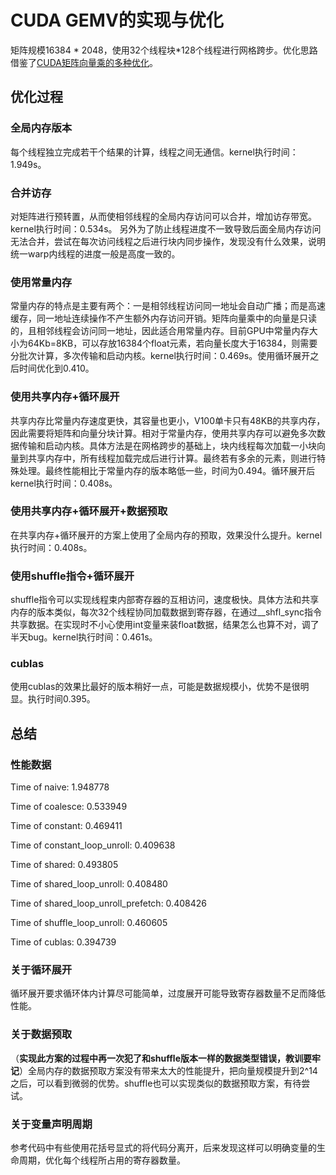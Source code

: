 # CUDA GEMV的实现与优化
矩阵规模16384 * 2048，使用32个线程块*128个线程进行网格跨步。优化思路借鉴了[CUDA矩阵向量乘的多种优化](https://evelystria.github.io/_posts/2019-11-29-CUDA%E7%9F%A9%E9%98%B5%E5%90%91%E9%87%8F%E4%B9%98%E7%9A%84%E5%A4%9A%E7%A7%8D%E4%BC%98%E5%8C%96/)。

## 优化过程
### 全局内存版本
每个线程独立完成若干个结果的计算，线程之间无通信。kernel执行时间：1.949s。

### 合并访存
对矩阵进行预转置，从而使相邻线程的全局内存访问可以合并，增加访存带宽。kernel执行时间：0.534s。
另外为了防止线程进度不一致导致后面全局内存访问无法合并，尝试在每次访问线程之后进行块内同步操作，发现没有什么效果，说明统一warp内线程的进度一般是高度一致的。

### 使用常量内存
常量内存的特点是主要有两个：一是相邻线程访问同一地址会自动广播；而是高速缓存，同一地址连续操作不产生额外内存访问开销。矩阵向量乘中的向量是只读的，且相邻线程会访问同一地址，因此适合用常量内存。目前GPU中常量内存大小为64Kb=8KB，可以存放16384个float元素，若向量长度大于16384，则需要分批次计算，多次传输和启动内核。kernel执行时间：0.469s。使用循环展开之后时间优化到0.410。

### 使用共享内存+循环展开
共享内存比常量内存速度更快，其容量也更小，V100单卡只有48KB的共享内存，因此需要将矩阵和向量分块计算。相对于常量内存，使用共享内存可以避免多次数据传输和启动内核。具体方法是在网格跨步的基础上，块内线程每次加载一小块向量到共享内存中，所有线程加载完成后进行计算。最终若有多余的元素，则进行特殊处理。最终性能相比于常量内存的版本略低一些，时间为0.494。循环展开后kernel执行时间：0.408s。

### 使用共享内存+循环展开+数据预取
在共享内存+循环展开的方案上使用了全局内存的预取，效果没什么提升。kernel执行时间：0.408s。

### 使用shuffle指令+循环展开
shuffle指令可以实现线程束内部寄存器的互相访问，速度极快。具体方法和共享内存的版本类似，每次32个线程协同加载数据到寄存器，在通过__shfl_sync指令共享数据。在实现时不小心使用int变量来装float数据，结果怎么也算不对，调了半天bug。kernel执行时间：0.461s。

### cublas
使用cublas的效果比最好的版本稍好一点，可能是数据规模小，优势不是很明显。执行时间0.395。

## 总结
### 性能数据
Time of naive: 1.948778

Time of coalesce: 0.533949

Time of constant: 0.469411

Time of constant_loop_unroll: 0.409638

Time of shared: 0.493805

Time of shared_loop_unroll: 0.408480

Time of shared_loop_unroll_prefetch: 0.408426

Time of shuffle_loop_unroll: 0.460605

Time of cublas: 0.394739

### 关于循环展开
循环展开要求循环体内计算尽可能简单，过度展开可能导致寄存器数量不足而降低性能。

### 关于数据预取
（**实现此方案的过程中再一次犯了和shuffle版本一样的数据类型错误，教训要牢记**）全局内存的数据预取方案没有带来太大的性能提升，把向量规模提升到2^14之后，可以看到微弱的优势。shuffle也可以实现类似的数据预取方案，有待尝试。

### 关于变量声明周期
参考代码中有些使用花括号显式的将代码分离开，后来发现这样可以明确变量的生命周期，优化每个线程所占用的寄存器数量。